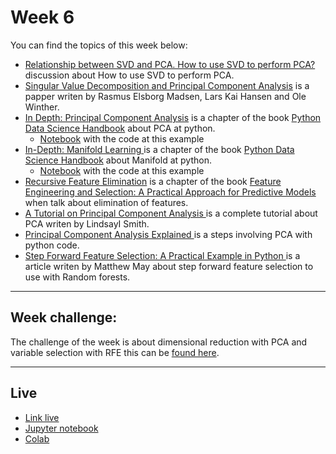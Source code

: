 # Week 6

You can find the topics of this week below:

* [Relationship between SVD and PCA. How to use SVD to perform PCA?](https://stats.stackexchange.com/questions/134282/relationship-between-svd-and-pca-how-to-use-svd-to-perform-pca) discussion about How to use SVD to perform PCA.
* [Singular Value Decomposition and Principal Component Analysis](http://www2.imm.dtu.dk/pubdb/views/edoc_download.php/4000/pdf/imm4000) is a papper writen by Rasmus Elsborg Madsen, Lars Kai Hansen and Ole Winther.
* [ In Depth: Principal Component Analysis](https://jakevdp.github.io/PythonDataScienceHandbook/05.09-principal-component-analysis.html) is a chapter of the book [Python Data Science Handbook](http://shop.oreilly.com/product/0636920034919.do) about PCA at python.
  * [Notebook](./05_09_Principal_Component_Analysis.ipynb) with the code at this example
* [In-Depth: Manifold Learning ](https://jakevdp.github.io/PythonDataScienceHandbook/05.10-manifold-learning.html) is a chapter of the book [Python Data Science Handbook](http://shop.oreilly.com/product/0636920034919.do) about Manifold at python.
  * [Notebook](./05_10_Manifold_Learning.ipynb)  with the code at this example
* [Recursive Feature Elimination](https://bookdown.org/max/FES/recursive-feature-elimination.html) is a chapter of the book [Feature Engineering and Selection: A Practical Approach for Predictive Models](https://bookdown.org/max/FES/) when talk about elimination of features.
* [A Tutorial on Principal Component Analysis ](http://www.cs.otago.ac.nz/cosc453/student_tutorials/principal_components.pdf) is a complete tutorial about PCA writen by LindsayI Smith.
* [Principal Component Analysis Explained ](https://www.kaggle.com/nirajvermafcb/principal-component-analysis-explained) is a steps involving PCA with python code.
* [Step Forward Feature Selection: A Practical Example in Python ](https://www.kdnuggets.com/2018/06/step-forward-feature-selection-python.html) is a article writen by Matthew May about step forward feature selection to use with Random forests.

------
## Week challenge:
The challenge of the week is about dimensional reduction with PCA and variable selection with RFE this can be [found here](./data-science-3/).

-----
## Live
* [Link live](https://youtu.be/4Krpfxze_D0)
* [Jupyter notebook](./aula_6_reducao_de_dimensionalidade_e_selecao_de_variaveis.ipynb)
* [Colab]()
